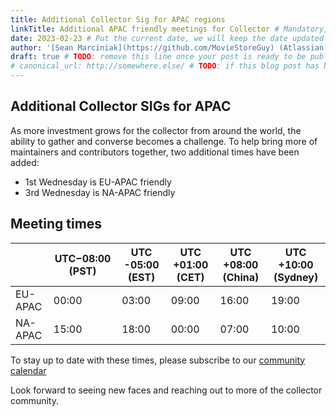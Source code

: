 ```yaml
---
title: Additional Collector Sig for APAC regions
linkTitle: Additional APAC friendly meetings for Collector # Mandatory, make sure that your short title.
date: 2023-02-23 # Put the current date, we will keep the date updated until your PR is merged
author: '[Sean Marciniak](https://github.com/MovieStoreGuy) (Atlassian)'
draft: true # TODO: remove this line once your post is ready to be published
# canonical_url: http://somewhere.else/ # TODO: if this blog post has been posted somewhere else already, uncomment & provide the conancial URL here.
---
```


## Additional Collector SIGs for APAC

As more investment grows for the collector from around the world, the ability to
gather and converse becomes a challenge. To help bring more of maintainers and
contributors together, two additional times have been added:

- 1st Wednesday is EU-APAC friendly
- 3rd Wednesday is NA-APAC friendly

## Meeting times

|         | UTC−08:00 (PST) | UTC -05:00 (EST) | UTC +01:00 (CET) | UTC +08:00 (China) | UTC +10:00 (Sydney) |
| ------- | --------------- | ---------------- | ---------------- | ------------------ | ------------------- |
| EU-APAC | 00:00           | 03:00            | 09:00            | 16:00              | 19:00               |
| NA-APAC | 15:00           | 18:00            | 00:00            | 07:00              | 10:00               |

To stay up to date with these times, please subscribe to our
[community calendar](https://github.com/open-telemetry/community#calendar)

Look forward to seeing new faces and reaching out to more of the collector community.
